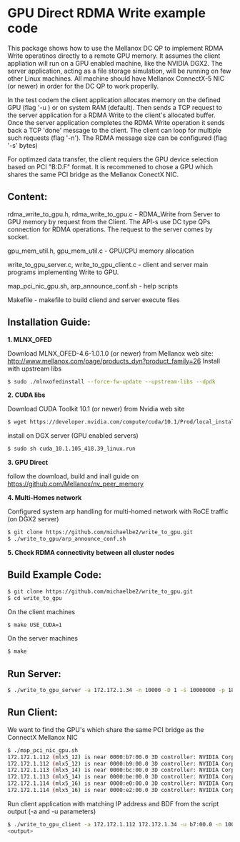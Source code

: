 # GPU Direct RDMA Write example code
This package shows how to use the Mellanox DC QP to implement RDMA Write operatinos directly to a remote GPU memory. It assumes the client appliation will run on a GPU enabled machine, like the NVIDIA DGX2. The server application, acting as a file storage simulation, will be running on few other Linux machines. All machine should have Mellanox ConnectX-5 NIC (or newer) in order for the DC QP to work properlly.

In the test codem the client application allocates memory on the defined GPU (flag '-u ) or on system RAM (default). Then sends a TCP request to the server application for a RDMA Write to the client's allocated buffer. Once the server application completes the RDMA Write operation it sends back a TCP 'done' message to the client. The client can loop for multiple such requests (flag '-n'). The RDMA message size can be configured (flag '-s' bytes)

For optimzed data transfer, the client requiers the GPU device selection based on PCI "B:D.F" format. It is recommened to chose a GPU which shares the same PCI bridge as the Mellanox ConectX NIC.

## Content:

rdma_write_to_gpu.h, rdma_write_to_gpu.c - RDMA_Write from Server to GPU memory by request from the Client.
The API-s use DC type QPs connection for RDMA operations. The request to the server comes by socket.

gpu_mem_util.h, gpu_mem_util.c - GPU/CPU memory allocation

write_to_gpu_server.c, write_to_gpu_client.c - client and server main programs implementing Write to GPU.

map_pci_nic_gpu.sh, arp_announce_conf.sh - help scripts

Makefile - makefile to build cliend and server execute files

## Installation Guide:

**1. MLNX_OFED**

Download MLNX_OFED-4.6-1.0.1.0 (or newer) from Mellanox web site: http://www.mellanox.com/page/products_dyn?product_family=26
Install with upstream libs
```sh
$ sudo ./mlnxofedinstall --force-fw-update --upstream-libs --dpdk
```
**2. CUDA libs**

Download CUDA Toolkit 10.1 (or newer) from Nvidia web site
```sh
$ wget https://developer.nvidia.com/compute/cuda/10.1/Prod/local_installers/cuda_10.1.105_418.39_linux.run
```
install on DGX server (GPU enabled servers)
```sh
$ sudo sh cuda_10.1.105_418.39_linux.run
```
**3. GPU Direct**

follow the download, build and inall guide on https://github.com/Mellanox/nv_peer_memory

**4. Multi-Homes network**

Configured system arp handling for multi-homed network with RoCE traffic (on DGX2 server)
```sh
$ git clone https://github.com/michaelbe2/write_to_gpu.git
$ ./write_to_gpu/arp_announce_conf.sh
```
**5. Check RDMA connectivity between all cluster nodes**

## Build Example Code:

```sh
$ git clone https://github.com/michaelbe2/write_to_gpu.git
$ cd write_to_gpu
```
On the client machines
```sh
$ make USE_CUDA=1
```
On the server machines
```sh
$ make
```

## Run Server:
```sh
$ ./write_to_gpu_server -a 172.172.1.34 -n 10000 -D 1 -s 10000000 -p 18001 &
```

## Run Client:

We want to find the GPU's which share the same PCI bridge as the ConnectX Mellanox NIC
```sh
$ ./map_pci_nic_gpu.sh
172.172.1.112 (mlx5_12) is near 0000:b7:00.0 3D controller: NVIDIA Corporation Device 1db8 (rev a1)
172.172.1.112 (mlx5_12) is near 0000:b9:00.0 3D controller: NVIDIA Corporation Device 1db8 (rev a1)
172.172.1.113 (mlx5_14) is near 0000:bc:00.0 3D controller: NVIDIA Corporation Device 1db8 (rev a1)
172.172.1.113 (mlx5_14) is near 0000:be:00.0 3D controller: NVIDIA Corporation Device 1db8 (rev a1)
172.172.1.114 (mlx5_16) is near 0000:e0:00.0 3D controller: NVIDIA Corporation Device 1db8 (rev a1)
172.172.1.114 (mlx5_16) is near 0000:e2:00.0 3D controller: NVIDIA Corporation Device 1db8 (rev a1)
```

Run client application with matching IP address and BDF from the script output (-a and -u parameters)
```sh
$ ./write_to_gpu_client -a 172.172.1.112 172.172.1.34 -u b7:00.0 -n 10000 -D 0 -s 10000000 -p 18001 &
<output>
```